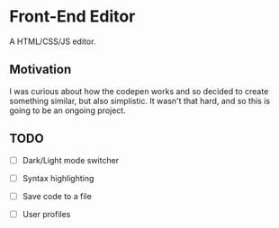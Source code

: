 # Front-End Editor

A HTML/CSS/JS editor.

## Motivation

I was curious about how the codepen works and so decided to create something similar, but also simplistic. It wasn't that hard, and so this is going to be an ongoing project.

## TODO

- [ ] Dark/Light mode switcher

- [ ] Syntax highlighting

- [ ] Save code to a file

- [ ] User profiles

